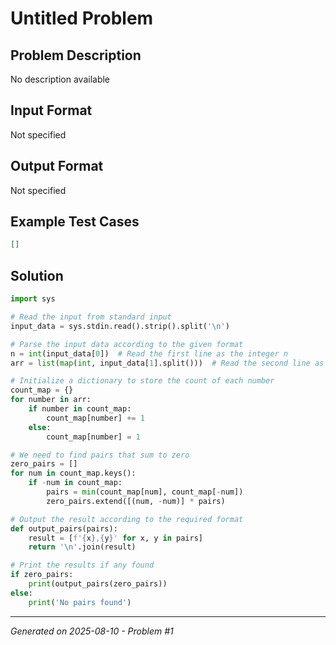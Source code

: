 # Untitled Problem

## Problem Description
No description available

## Input Format
Not specified

## Output Format
Not specified

## Example Test Cases
```json
[]
```

## Solution
```python
import sys

# Read the input from standard input
input_data = sys.stdin.read().strip().split('\n')

# Parse the input data according to the given format
n = int(input_data[0])  # Read the first line as the integer n
arr = list(map(int, input_data[1].split()))  # Read the second line as a list of integers

# Initialize a dictionary to store the count of each number
count_map = {}
for number in arr:
    if number in count_map:
        count_map[number] += 1
    else:
        count_map[number] = 1

# We need to find pairs that sum to zero
zero_pairs = []
for num in count_map.keys():
    if -num in count_map:
        pairs = min(count_map[num], count_map[-num])
        zero_pairs.extend([(num, -num)] * pairs)

# Output the result according to the required format
def output_pairs(pairs):
    result = [f'{x},{y}' for x, y in pairs]
    return '\n'.join(result)

# Print the results if any found
if zero_pairs:
    print(output_pairs(zero_pairs))
else:
    print('No pairs found')
```

---
*Generated on 2025-08-10 - Problem #1*
